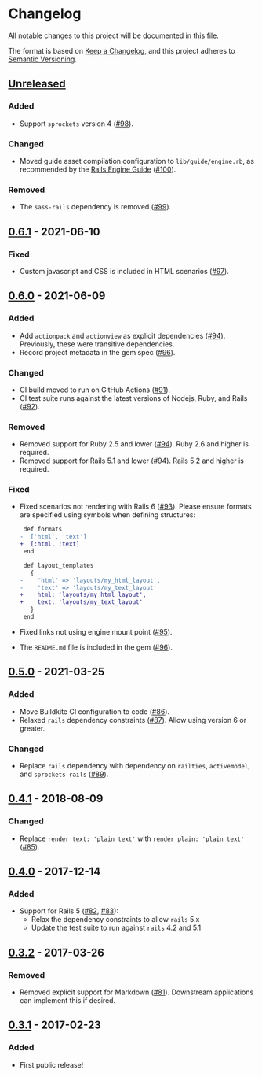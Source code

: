 # Changelog

All notable changes to this project will be documented in this file.

The format is based on [Keep a Changelog], and this project adheres to
[Semantic Versioning].

[Keep a Changelog]: https://keepachangelog.com/en/1.0.0/
[Semantic Versioning]: https://semver.org/spec/v2.0.0.html

## [Unreleased]

### Added

- Support `sprockets` version 4 ([#98]).

### Changed

- Moved guide asset compilation configuration to `lib/guide/engine.rb`, as
  recommended by the [Rails Engine Guide] ([#100]).

### Removed

- The `sass-rails` dependency is removed ([#99]).

[Unreleased]: https://github.com/envato/guide/compare/v0.6.1...HEAD
[#98]: https://github.com/envato/guide/pull/98
[#99]: https://github.com/envato/guide/pull/99
[#100]: https://github.com/envato/guide/pull/100
[Rails Engine Guide]: https://guides.rubyonrails.org/v6.1/engines.html#separate-assets-and-precompiling

## [0.6.1] - 2021-06-10

### Fixed

- Custom javascript and CSS is included in HTML scenarios ([#97]).

[0.6.1]: https://github.com/envato/guide/compare/v0.6.0...v0.6.1
[#97]: https://github.com/envato/guide/pull/97

## [0.6.0] - 2021-06-09

### Added

- Add `actionpack` and `actionview` as explicit dependencies ([#94]).
  Previously, these were transitive dependencies.
- Record project metadata in the gem spec ([#96]).

### Changed

- CI build moved to run on GitHub Actions ([#91]).
- CI test suite runs against the latest versions of Nodejs, Ruby, and Rails
  ([#92]).

### Removed

- Removed support for Ruby 2.5 and lower ([#94]). Ruby 2.6 and higher is
  required.
- Removed support for Rails 5.1 and lower ([#94]). Rails 5.2 and higher is
  required.

### Fixed

- Fixed scenarios not rendering with Rails 6 ([#93]). Please ensure formats are
  specified using symbols when defining structures:

  ```diff
   def formats
  -  ['html', 'text']
  +  [:html, :text]
   end

   def layout_templates
     {
  -    'html' => 'layouts/my_html_layout',
  -    'text' => 'layouts/my_text_layout'
  +    html: 'layouts/my_html_layout',
  +    text: 'layouts/my_text_layout'
     }
   end
  ```

- Fixed links not using engine mount point ([#95]).
- The `README.md` file is included in the gem ([#96]).

[0.6.0]: https://github.com/envato/guide/compare/v0.5.0...v0.6.0
[#91]: https://github.com/envato/guide/pull/91
[#92]: https://github.com/envato/guide/pull/92
[#93]: https://github.com/envato/guide/pull/93
[#94]: https://github.com/envato/guide/pull/94
[#95]: https://github.com/envato/guide/pull/95
[#96]: https://github.com/envato/guide/pull/96

## [0.5.0] - 2021-03-25

### Added

- Move Buildkite CI configuration to code ([#86]).
- Relaxed `rails` dependency constraints ([#87]). Allow using version 6 or
  greater.

### Changed

- Replace `rails` dependency with dependency on `railties`, `activemodel`, and
  `sprockets-rails` ([#89]).

[0.5.0]: https://github.com/envato/guide/compare/v0.4.1...v0.5.0
[#86]: https://github.com/envato/guide/pull/86
[#87]: https://github.com/envato/guide/pull/87
[#89]: https://github.com/envato/guide/pull/89

## [0.4.1] - 2018-08-09

### Changed

- Replace `render text: 'plain text'` with `render plain: 'plain text'`
  ([#85]).

[0.4.1]: https://github.com/envato/guide/compare/v0.4.0...v0.4.1
[#85]: https://github.com/envato/guide/pull/85

## [0.4.0] - 2017-12-14

### Added

- Support for Rails 5 ([#82], [#83]):
  - Relax the dependency constraints to allow `rails` 5.x
  - Update the test suite to run against `rails` 4.2 and 5.1

[0.4.0]: https://github.com/envato/guide/compare/v0.3.2...v0.4.0
[#82]: https://github.com/envato/guide/pull/82
[#83]: https://github.com/envato/guide/pull/83

## [0.3.2] - 2017-03-26

### Removed

- Removed explicit support for Markdown ([#81]). Downstream applications can
  implement this if desired.

[0.3.2]: https://github.com/envato/guide/compare/v0.3.1...v0.3.2
[#81]: https://github.com/envato/guide/pull/81

## [0.3.1] - 2017-02-23

### Added

- First public release!

[0.3.1]: https://github.com/envato/guide/releases/tag/v0.3.1
